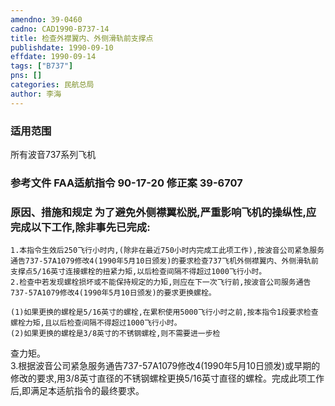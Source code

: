 ```yaml
---
amendno: 39-0460  
cadno: CAD1990-B737-14  
title: 检查外襟翼内、外侧滑轨前支撑点  
publishdate: 1990-09-10  
effdate: 1990-09-14  
tags: ["B737"]  
pns: []  
categories: 民航总局  
author: 李海  
---
```

  
### 适用范围  
所有波音737系列飞机  
  
<!--more-->  
### 参考文件    FAA适航指令 90-17-20 修正案 39-6707  
  
### 原因、措施和规定     为了避免外侧襟翼松脱,严重影响飞机的操纵性,应完成以下工作,除非事先已完成:  
    1.本指令生效后250飞行小时内,(除非在最近750小时内完成工此项工作),按波音公司紧急服务通告737-57A1079修改4(1990年5月10日颁发)的要求检查737飞机外侧襟翼内、外侧滑轨前支撑点5/16英寸连接螺栓的扭紧力矩,以后检查间隔不得超过1000飞行小时。  
    2.检查中若发现螺栓损坏或不能保持规定的力矩,则应在下一次飞行前,按波音公司服务通告737-57A1079修改4(1990年5月10日颁发)的要求更换螺栓。  
  
    (1)如果更换的螺栓是5/16英寸的螺栓,在累积使用5000飞行小时之前,按本指令1段要求检查螺栓力矩,且以后检查间隔不得超过1000飞行小时。  
    (2)如果更换的螺栓是3/8英寸的不锈钢螺栓,则不需要进一步检  
  
查力矩。  
    3.根据波音公司紧急服务通告737-57A1079修改4(1990年5月10日颁发)或早期的修改的要求,用3/8英寸直径的不锈钢螺栓更换5/16英寸直径的螺栓。完成此项工作后,即满足本适航指令的最终要求。  
